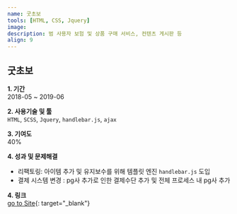 ```yaml
---
name: 굿초보
tools: [HTML, CSS, Jquery]
image:
description: 범 사용자 보험 및 상품 구매 서비스, 컨텐츠 게시판 등
align: 9
---
```


## 굿초보

**1. 기간**   
2018-05 ~ 2019-06    
  
**2. 사용기술 및 툴**   
`HTML`, `SCSS`, `Jquery`, `handlebar.js`, `ajax`   
  
**3. 기여도**   
40%

**4. 성과 및 문제해결**
- 리팩토링: 아이템 추가 및 유지보수를 위해 템플릿 엔진 `handlebar.js` 도입
- 결제 시스템 변경 : pg사 추가로 인한 결제수단 추가 및 전체 프로세스 내 pg사 추가

**4. 링크**  
[go to Site](https://www.goodchobo.com/){: target="_blank"}

      